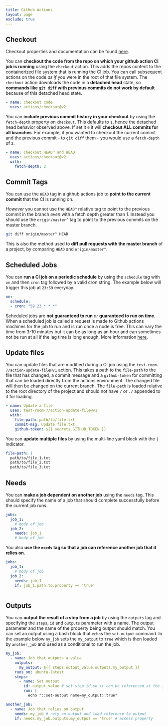 ```yaml
---
title: Github Actions
layout: page
exclude: true
---
```


## Checkout

Checkout properties and documentation can be found [here](https://github.com/actions/checkout).

You can **checkout the code from the repo on which your github action CI job is running** using the `checkout` action. This adds the repos content to the containerized file system that is running the CI job. You can call subsequent actions on the code *as if* you were in the root of that file system. The `checkout` action downloads the code in a **detached head** state, so **commands like `git diff` with previous commits do not work by default** because of this detached head state.
```yaml
- name: checkout code
  uses: actions/checkout@v2
```

You can **include previous commit history in your checkout** by using the `fetch-depth` property on `checkout`. This defaults to `1`, hence the detached head behavior observed above. If set it `0` it will **checkout ALL commits for all branches**. For example, if you wanted to checkout the current commit and the previous commit - to `git diff` them - you would use a `fetch-depth` of `2`.
```yaml
- name: checkout HEAD^ and HEAD
  uses: actions/checkout@v2
  with:
    fetch-depth: 2
```

## Commit Tags

You can use the `HEAD` tag in a github actions job to **point to the current commit** that the CI is running on.

*However* you cannot use the `HEAD^` relative tag to point to the previous commit in the branch *even* with a fetch depth greater than 1. Instead you should use the `origin/master^` tag to point to the previous commits on the master branch.
```bash
git diff origin/master^ HEAD
```

This is also the method used to **diff pull requests with the master branch** of a project, by comparing `HEAD` and `origin/master^`.

## Scheduled Jobs

You can **run a CI job on a periodic schedule** by using the `schedule` tag with `on` and then `cron` tag followed by a valid cron string. The example below will trigger this job at `23:59` everyday.
```yaml
on:
  schedule:
  - cron: "59 23 * * *"
```

Scheduled jobs are **not guaranteed to run** *or* **guaranteed to run on time**. When a scheduled job is called a request is made to Github actions machines for the job to run and is run once a node is free. This can vary the time from 3-10 minutes but it can be as long as an hour and can sometimes not be run at all if the lag time is long enough. More information [here](https://upptime.js.org/blog/2021/01/22/github-actions-schedule-not-working/).

## Update files

You can update files that are modified during a CI job using the `test-room-7/action-update-file@v1` action. This takes a path to the `file-path` to the file that has changed, a commit message and a `github-token` for committing that can be loaded directly from the actions environment. The changed file will then be changed on the current branch. The `file-path` is loaded relative to the root directory of the project and should not have `/` or `./` appended to it for loading.
```yaml
- name: Update a file
  uses: test-room-7/action-update-file@v1
  with:
    file-path: path/to/file.txt
    commit-msg: Update file.txt
    github-token: ${{ secrets.GITHUB_TOKEN }}
```

You can **update multiple files** by using the multi-line yaml block with the `|` indicator.
```yaml
file-path: |
  path/to/file_1.txt
  path/to/file_2.txt
  path/to/file_3.txt
```

## Needs

You can **make a job dependent on another job** using the `needs` tag. This should specify the name of a job that should complete successfully before the current job runs.
```yaml
jobs:
  job_1:
    # body of job
  job_2:
    needs: job_1
    # body of job
```

You also **use the `needs` tag so that a job can reference another job that it relies on**.
```yaml
jobs:
  job_1:
    # body of job
  job_2:
    needs: job_1
    if: job_1.path.to.property == 'true'
  
```

## Outputs

You can **output the result of a step from a job** by using the `outputs` tag and specifying the `steps`, `id` and `outputs` parameter with a name. The output parameter and the name of the property being output should match. You can set an output using a bash block that `echo`s the `set-output` command.  In the example below `my_job` sets the `my_output` to `true` which is then loaded by `another_job` and used as a conditional to run the job.
```yaml
my_job:
  - name: Job that outputs a value
    outputs:
      my_output: ${{ steps.output_value.outputs.my_output }}
    runs_on: ubuntu-latest
    steps:
      - name: Set output
        id: output_value # set step id so it can be referenced at the job level
        run: |
          echo "::set-output name=my_output::true"

another_job:
  - name: Job that relies on output
    needs: my_job # rely on output and load reference to output
    if: needs.my_job.outputs.my_output == 'true' # access property
```


<!--stackedit_data:
eyJoaXN0b3J5IjpbLTE0MDcyODQzNDAsMTAwNjA1OTk0NiwtOT
MyMjAwMjQ0LDE3NTExODUxMTEsMTY1ODk1NzQ1MSwtNzk5MTY0
NTczLC0xMTMwODAyNDY3LDEzOTM0NjY4MzksMjEwMDU2NjU1My
wtMTgwMDAxMDY3Ml19
-->